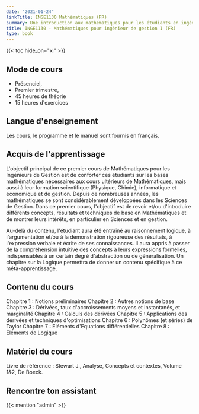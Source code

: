 ```yaml
---
date: "2021-01-24"
linkTitle: INGE1130 Mathématiques (FR)
summary: Une introduction aux mathématiques pour les étudiants en ingénierie commerciale de niveau BAC 1.
title: INGE1130 - Mathématiques pour ingénieur de gestion I (FR)
type: book
---
```


{{< toc hide_on="xl" >}}

## Mode de cours

- Présenciel, 
- Premier trimestre, 
- 45 heures de théorie 
- 15 heures d'exercices

## Langue d'enseignement

Les cours, le programme et le manuel sont fournis en français. 

## Acquis de l'apprentissage

L'objectif principal de ce premier cours de Mathématiques pour les Ingénieurs de Gestion est de conforter ces étudiants sur les bases mathématiques nécessaires aux cours ultérieurs de Mathématiques, mais aussi à leur formation scientifique (Physique, Chimie), informatique et économique et de gestion.
Depuis de nombreuses années, les mathématiques se sont considérablement développées dans les Sciences de Gestion. Dans ce premier cours, l'objectif est de revoir et/ou d'introduire différents concepts, résultats et techniques de base en Mathématiques et de montrer leurs intérêts, en particulier en Sciences et en gestion.

Au-delà du contenu, l'étudiant aura été entraîné au raisonnement logique, à l'argumentation et/ou à la démonstration rigoureuse des résultats, à l'expression verbale et écrite de ses connaissances. Il aura appris à passer de la compréhension intuitive des concepts à leurs expressions formelles, indispensables à un certain degré d'abstraction ou de généralisation. Un chapitre sur la Logique permettra de donner un contenu spécifique à ce méta-apprentissage.



## Contenu du cours
Chapitre 1 : Notions préliminaires
Chapitre 2 : Autres notions de base
Chapitre 3 : Dérivées, taux d'accroissements moyens et instantanés, et marginalité
Chapitre 4 : Calculs des dérivées
Chapitre 5 : Applications des dérivées et techniques d'optimisations
Chapitre 6 : Polynômes (et séries) de Taylor
Chapitre 7 : Eléments d'Equations différentielles
Chapitre 8 : Eléments de Logique


## Matériel du cours
Livre de référence : Stewart J., Analyse, Concepts et contextes, Volume 1&2, De Boeck. 
## Rencontre ton assistant

{{< mention "admin" >}}


